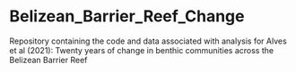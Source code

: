 # Belizean_Barrier_Reef_Change
Repository containing the code and data associated with analysis for Alves et al (2021): Twenty years of change in benthic communities across the Belizean Barrier Reef
